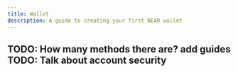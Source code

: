 ```yaml
---
title: Wallet
description: A guide to creating your first NEAR wallet
---
```


TODO: How many methods there are? add guides
TODO: Talk about account security
---
